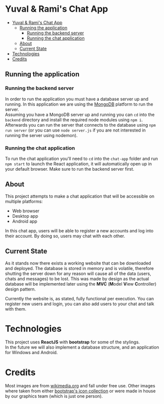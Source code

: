 # Yuval & Rami's Chat App

- [Yuval \& Rami's Chat App](#yuval--ramis-chat-app)
	- [Running the application](#running-the-application)
		- [Running the backend server](#running-the-backend-server)
		- [Running the chat application](#running-the-chat-application)
	- [About](#about)
	- [Current State](#current-state)
- [Technologies](#technologies)
- [Credits](#credits)

## Running the application
### Running the backend server
In order to run the application you must have a database server up and running. In this application we are using the [MongoDB](https://www.mongodb.com/) platform to run the server.<br/>
Assuming you have a MongoDB server up and running you can `cd` into the `backend` directory and install the required node modules using `npm i`. Afterwards you can run the server that connects to the database using `npm run server` (or you can use `node server.js` if you are not interested in running the server using nodemon).

### Running the chat application
To run the chat application you'll need to `cd` into the `chat-app` folder and run `npm start` to launch the React application, it will automatically open up in your default browser. Make sure to run the backend server first.

## About
This project attempts to make a chat application that will be accessible on multiple platforms:

* Web browser
* Desktop app
* Android app

In this chat app, users will be able to register a new accounts and log into their account. By doing so, users may chat with each other.

## Current State
As it stands now there exists a working website that can be downloaded and deployed. The database is stored in memory and is volatile, therefore shutting the server down for any reason will cause all of the data (users, chats and messages) to be lost. This was made by design as the actual database will be implemented later using the **MVC** (**M**odel **V**iew **C**ontroller) design pattern.

Currently the website is, as stated, fully functional per execution. You can register new users and login, you can also add users to your chat and talk with them.

# Technologies
This project uses **ReactJS** with **bootstrap** for some of the stylings.<br>
In the future we will also implement a database structure, and an application for Windows and Android.

# Credits
Most images are from [wikimedia.org](https://commons.wikimedia.org) and fall under free use.
Other images where taken from either [bootstrap's icon collection](https://icons.getbootstrap.com/) or were made in house by our graphics team (which is just one person).
